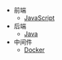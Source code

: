 <!-- docs/_sidebar.md -->
* 前端
  * [JavaScript](前端/javascript)
* 后端
  * [Java](后端/Java)
* 中间件
  * [Docker](中间件/docker)